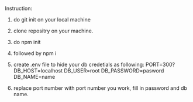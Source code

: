 Instruction:

1.  do git init on your local machine
2.  clone repositry on your machine.
3. do npm init
4. followed by npm i

5. create .env file to hide your db credetials as following: 
PORT=300?
DB_HOST=localhost
DB_USER=root
DB_PASSWORD=pasword
DB_NAME=name

6. replace port number with port number you work, fill in password and db name.